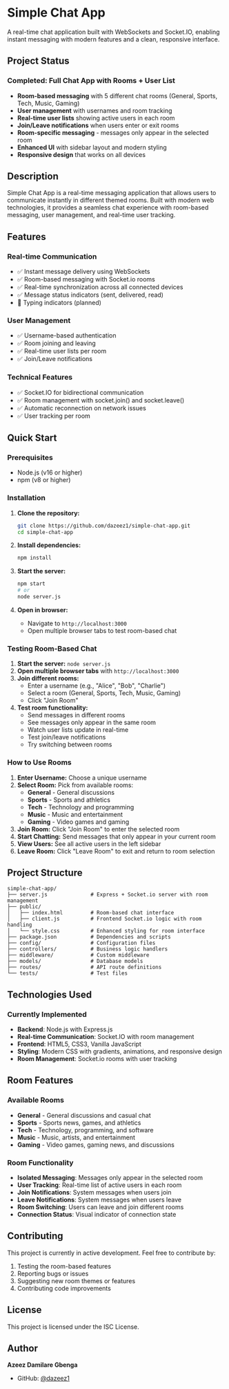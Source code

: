 # Simple Chat App

A real-time chat application built with WebSockets and Socket.IO, enabling instant messaging with modern features and a clean, responsive interface.

## Project Status

### **Completed: Full Chat App with Rooms + User List**

- **Room-based messaging** with 5 different chat rooms (General, Sports, Tech, Music, Gaming)
- **User management** with usernames and room tracking
- **Real-time user lists** showing active users in each room
- **Join/Leave notifications** when users enter or exit rooms
- **Room-specific messaging** - messages only appear in the selected room
- **Enhanced UI** with sidebar layout and modern styling
- **Responsive design** that works on all devices

## Description

Simple Chat App is a real-time messaging application that allows users to communicate instantly in different themed rooms. Built with modern web technologies, it provides a seamless chat experience with room-based messaging, user management, and real-time user tracking.

## Features

### Real-time Communication

- ✅ Instant message delivery using WebSockets
- ✅ Room-based messaging with Socket.io rooms
- ✅ Real-time synchronization across all connected devices
- ✅ Message status indicators (sent, delivered, read)
- 🔄 Typing indicators (planned)

### User Management

- ✅ Username-based authentication
- ✅ Room joining and leaving
- ✅ Real-time user lists per room
- ✅ Join/Leave notifications

### Technical Features

- ✅ Socket.IO for bidirectional communication
- ✅ Room management with socket.join() and socket.leave()
- ✅ Automatic reconnection on network issues
- ✅ User tracking per room

## Quick Start

### Prerequisites

- Node.js (v16 or higher)
- npm (v8 or higher)

### Installation

1. **Clone the repository:**

   ```bash
   git clone https://github.com/dazeez1/simple-chat-app.git
   cd simple-chat-app
   ```

2. **Install dependencies:**

   ```bash
   npm install
   ```

3. **Start the server:**

   ```bash
   npm start
   # or
   node server.js
   ```

4. **Open in browser:**
   - Navigate to `http://localhost:3000`
   - Open multiple browser tabs to test room-based chat

### Testing Room-Based Chat

1. **Start the server:** `node server.js`
2. **Open multiple browser tabs** with `http://localhost:3000`
3. **Join different rooms:**
   - Enter a username (e.g., "Alice", "Bob", "Charlie")
   - Select a room (General, Sports, Tech, Music, Gaming)
   - Click "Join Room"
4. **Test room functionality:**
   - Send messages in different rooms
   - See messages only appear in the same room
   - Watch user lists update in real-time
   - Test join/leave notifications
   - Try switching between rooms

### How to Use Rooms

1. **Enter Username:** Choose a unique username
2. **Select Room:** Pick from available rooms:
   - **General** - General discussions
   - **Sports** - Sports and athletics
   - **Tech** - Technology and programming
   - **Music** - Music and entertainment
   - **Gaming** - Video games and gaming
3. **Join Room:** Click "Join Room" to enter the selected room
4. **Start Chatting:** Send messages that only appear in your current room
5. **View Users:** See all active users in the left sidebar
6. **Leave Room:** Click "Leave Room" to exit and return to room selection

## Project Structure

```
simple-chat-app/
├── server.js              # Express + Socket.io server with room management
├── public/
│   ├── index.html         # Room-based chat interface
│   ├── client.js          # Frontend Socket.io logic with room handling
│   └── style.css          # Enhanced styling for room interface
├── package.json           # Dependencies and scripts
├── config/                # Configuration files
├── controllers/           # Business logic handlers
├── middleware/            # Custom middleware
├── models/                # Database models
├── routes/                # API route definitions
└── tests/                 # Test files
```

## Technologies Used

### **Currently Implemented**

- **Backend**: Node.js with Express.js
- **Real-time Communication**: Socket.IO with room management
- **Frontend**: HTML5, CSS3, Vanilla JavaScript
- **Styling**: Modern CSS with gradients, animations, and responsive design
- **Room Management**: Socket.io rooms with user tracking

## Room Features

### **Available Rooms**

- **General** - General discussions and casual chat
- **Sports** - Sports news, games, and athletics
- **Tech** - Technology, programming, and software
- **Music** - Music, artists, and entertainment
- **Gaming** - Video games, gaming news, and discussions

### **Room Functionality**

- **Isolated Messaging**: Messages only appear in the selected room
- **User Tracking**: Real-time list of active users in each room
- **Join Notifications**: System messages when users join
- **Leave Notifications**: System messages when users leave
- **Room Switching**: Users can leave and join different rooms
- **Connection Status**: Visual indicator of connection state

## Contributing

This project is currently in active development. Feel free to contribute by:

1. Testing the room-based features
2. Reporting bugs or issues
3. Suggesting new room themes or features
4. Contributing code improvements

## License

This project is licensed under the ISC License.

## Author

**Azeez Damilare Gbenga**

- GitHub: [@dazeez1](https://github.com/dazeez1)
